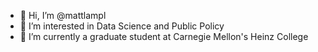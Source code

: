 - 👋 Hi, I’m @mattlampl
- 👀 I’m interested in Data Science and Public Policy
- 🌱 I’m currently a graduate student at Carnegie Mellon's Heinz College

<!---
mattlampl/mattlampl is a ✨ special ✨ repository because its `README.md` (this file) appears on your GitHub profile.
You can click the Preview link to take a look at your changes.
--->
